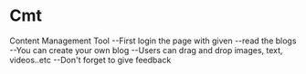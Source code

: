 # Cmt
Content Management Tool
--First login the page with given 
--read the blogs 
--You can create your own blog
--Users can drag and drop images, text, videos..etc 
--Don't forget to give feedback

